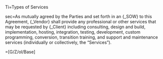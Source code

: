 Ti=Types of Services

sec=As mutually agreed by the Parties and set forth in an {_SOW} to this Agreement, {_Vendor} shall provide any professional or other services that may be requested by {_Client} including consulting, design and build, implementation, hosting, integration, testing, development, custom programming, conversion, transition training, and support and maintenance services (individually or collectively, the “Services”).

=[G/Z/ol/Base]
